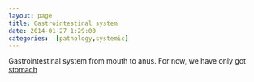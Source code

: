 ```yaml
---
layout: page
title: Gastrointestinal system
date: 2014-01-27 1:29:00
categories:  [pathology,systemic]
---
```


Gastrointestinal system from mouth to anus. For now, we have only got [stomach](stomach/)
